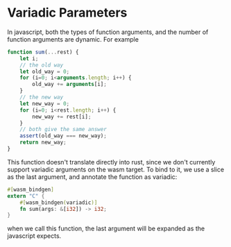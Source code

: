 # Variadic Parameters

In javascript, both the types of function arguments, and the number of function arguments are
dynamic. For example

```js
function sum(...rest) {
    let i;
    // the old way
    let old_way = 0;
    for (i=0; i<arguments.length; i++) {
        old_way += arguments[i];
    }
    // the new way
    let new_way = 0;
    for (i=0; i<rest.length; i++) {
        new_way += rest[i];
    }
    // both give the same answer
    assert(old_way === new_way);
    return new_way;
}
```

This function doesn't translate directly into rust, since we don't currently support variadic
arguments on the wasm target. To bind to it, we use a slice as the last argument, and annotate the
function as variadic:

```rust
#[wasm_bindgen]
extern "C" {
    #[wasm_bindgen(variadic)]
    fn sum(args: &[i32]) -> i32;
}
```

when we call this function, the last argument will be expanded as the javascript expects.

